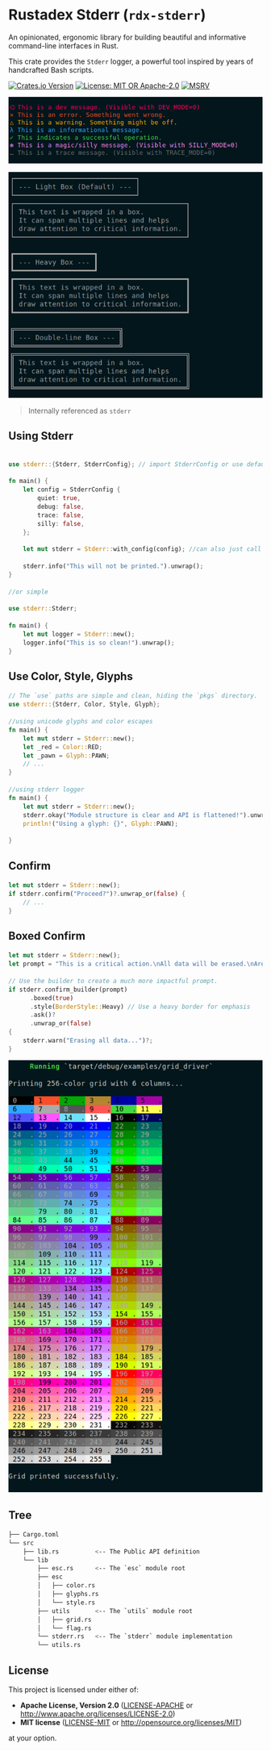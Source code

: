 # Rustadex Stderr (`rdx-stderr`)


An opinionated, ergonomic library for building beautiful and informative
command-line interfaces in Rust.

This crate provides the `Stderr` logger, a powerful tool inspired by
years of handcrafted Bash scripts.

[![Crates.io Version](https://img.shields.io/crates/v/rdx-stderr.svg)](https://crates.io/crates/rdx-stderr)
[![License: MIT OR Apache-2.0](https://img.shields.io/crates/l/rdx-stderr.svg)](https://github.com/rustadex/stderr/blob/main/LICENSE-MIT)
[![MSRV](https://img.shields.io/badge/msrv-1.70.0-blue.svg)](https://blog.rust-lang.org/2023/06/01/Rust-1.70.0.html)


<p align="center">
  <img src="https://raw.githubusercontent.com/rustadex/stderr/main/.github/assets/pretty.png" alt="A demo of the rdx-stderr logger in action" width="600">
</p>

<p align="center">
  <img src="https://raw.githubusercontent.com/rustadex/stderr/main/.github/assets/boxes.png" alt="A demo of the rdx-stderr logger in action" width="600">
</p>

> Internally referenced as `stderr`

## Using Stderr

```rust

use stderr::{Stderr, StderrConfig}; // import StderrConfig or use default

fn main() {
    let config = StderrConfig {
        quiet: true,
        debug: false,
        trace: false,
        silly: false,
    };

    let mut stderr = Stderr::with_config(config); //can also just call it logger

    stderr.info("This will not be printed.").unwrap();
}

//or simple

use stderr::Stderr;

fn main() {
    let mut logger = Stderr::new();
    logger.info("This is so clean!").unwrap();
}
```


## Use Color, Style, Glyphs
```rust
// The `use` paths are simple and clean, hiding the `pkgs` directory.
use stderr::{Stderr, Color, Style, Glyph};

//using unicode glyphs and color escapes
fn main() {
    let mut stderr = Stderr::new();
    let _red = Color::RED;
    let _pawn = Glyph::PAWN;
    // ...
}

//using stderr logger
fn main() {
    let mut stderr = Stderr::new();
    stderr.okay("Module structure is clear and API is flattened!").unwrap();
    println!("Using a glyph: {}", Glyph::PAWN);

}
```
## Confirm

```rust
let mut stderr = Stderr::new();
if stderr.confirm("Proceed?")?.unwrap_or(false) {
    // ...
}

```
## Boxed Confirm

```rust
let mut stderr = Stderr::new();
let prompt = "This is a critical action.\nAll data will be erased.\nAre you absolutely sure?";

// Use the builder to create a much more impactful prompt.
if stderr.confirm_builder(prompt)
      .boxed(true)
      .style(BorderStyle::Heavy) // Use a heavy border for emphasis
      .ask()?
      .unwrap_or(false)
{
    stderr.warn("Erasing all data...")?;
}
```

<p align="center">
  <img src="https://raw.githubusercontent.com/rustadex/stderr/main/.github/assets/grid.png" alt="A demo of the rdx-stderr logger in action" width="600">
</p>


## Tree

```bash
├── Cargo.toml
└── src
    ├── lib.rs          <-- The Public API definition
    └── lib
        ├── esc.rs      <-- The `esc` module root
        ├── esc
        │   ├── color.rs
        │   ├── glyphs.rs
        │   └── style.rs
        ├── utils       <-- The `utils` module root
        │   ├── grid.rs
        │   └── flag.rs
        └── stderr.rs   <-- The `stderr` module implementation
        └── utils.rs
```

## License

This project is licensed under either of:

*   **Apache License, Version 2.0** ([LICENSE-APACHE](LICENSE-APACHE) or http://www.apache.org/licenses/LICENSE-2.0)
*   **MIT license** ([LICENSE-MIT](LICENSE-MIT) or http://opensource.org/licenses/MIT)

at your option.

